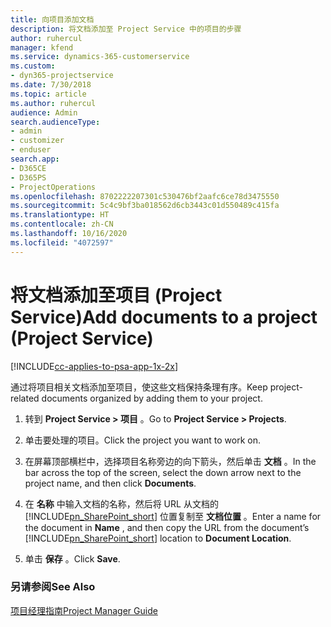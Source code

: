 ```yaml
---
title: 向项目添加文档
description: 将文档添加至 Project Service 中的项目的步骤
author: ruhercul
manager: kfend
ms.service: dynamics-365-customerservice
ms.custom:
- dyn365-projectservice
ms.date: 7/30/2018
ms.topic: article
ms.author: ruhercul
audience: Admin
search.audienceType:
- admin
- customizer
- enduser
search.app:
- D365CE
- D365PS
- ProjectOperations
ms.openlocfilehash: 8702222207301c530476bf2aafc6ce78d3475550
ms.sourcegitcommit: 5c4c9bf3ba018562d6cb3443c01d550489c415fa
ms.translationtype: HT
ms.contentlocale: zh-CN
ms.lasthandoff: 10/16/2020
ms.locfileid: "4072597"
---
```

# <a name="add-documents-to-a-project-project-service"></a><span data-ttu-id="1bf9e-103">将文档添加至项目 (Project Service)</span><span class="sxs-lookup"><span data-stu-id="1bf9e-103">Add documents to a project (Project Service)</span></span>

[!INCLUDE[cc-applies-to-psa-app-1x-2x](../includes/cc-applies-to-psa-app-1x-2x.md)]

<span data-ttu-id="1bf9e-104">通过将项目相关文档添加至项目，使这些文档保持条理有序。</span><span class="sxs-lookup"><span data-stu-id="1bf9e-104">Keep project-related documents organized by adding them to your project.</span></span>  
  
1. <span data-ttu-id="1bf9e-105">转到 **Project Service > 项目** 。</span><span class="sxs-lookup"><span data-stu-id="1bf9e-105">Go to **Project Service > Projects**.</span></span>  
  
2. <span data-ttu-id="1bf9e-106">单击要处理的项目。</span><span class="sxs-lookup"><span data-stu-id="1bf9e-106">Click the project you want to work on.</span></span>  
  
3. <span data-ttu-id="1bf9e-107">在屏幕顶部横栏中，选择项目名称旁边的向下箭头，然后单击 **文档** 。</span><span class="sxs-lookup"><span data-stu-id="1bf9e-107">In the bar across the top of the screen, select the down arrow next to the project name, and then click **Documents**.</span></span>  
  
4. <span data-ttu-id="1bf9e-108">在 **名称** 中输入文档的名称，然后将 URL 从文档的 [!INCLUDE[pn_SharePoint_short](../includes/pn-sharepoint-short.md)] 位置复制至 **文档位置** 。</span><span class="sxs-lookup"><span data-stu-id="1bf9e-108">Enter a name for the document in **Name** ,  and then copy the URL from the document’s [!INCLUDE[pn_SharePoint_short](../includes/pn-sharepoint-short.md)] location to **Document Location**.</span></span>  
  
5. <span data-ttu-id="1bf9e-109">单击 **保存** 。</span><span class="sxs-lookup"><span data-stu-id="1bf9e-109">Click **Save**.</span></span>  
  
### <a name="see-also"></a><span data-ttu-id="1bf9e-110">另请参阅</span><span class="sxs-lookup"><span data-stu-id="1bf9e-110">See Also</span></span>  
 [<span data-ttu-id="1bf9e-111">项目经理指南</span><span class="sxs-lookup"><span data-stu-id="1bf9e-111">Project Manager Guide</span></span>](../psa/project-manager-guide.md)
